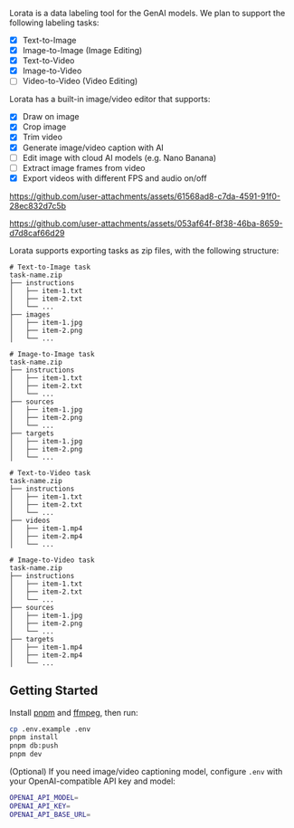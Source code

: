 Lorata is a data labeling tool for the GenAI models. We plan to support the following labeling tasks:

- [x] Text-to-Image
- [x] Image-to-Image (Image Editing)
- [x] Text-to-Video
- [x] Image-to-Video
- [ ] Video-to-Video (Video Editing)

Lorata has a built-in image/video editor that supports:

- [x] Draw on image
- [x] Crop image
- [x] Trim video
- [x] Generate image/video caption with AI
- [ ] Edit image with cloud AI models (e.g. Nano Banana)
- [ ] Extract image frames from video
- [x] Export videos with different FPS and audio on/off

https://github.com/user-attachments/assets/61568ad8-c7da-4591-91f0-28ec832d7c5b

https://github.com/user-attachments/assets/053af64f-8f38-46ba-8659-d7d8caf66d29

Lorata supports exporting tasks as zip files, with the following structure:

```
# Text-to-Image task
task-name.zip
├── instructions
│   ├── item-1.txt
│   ├── item-2.txt
│   └── ...
├── images
│   ├── item-1.jpg
│   ├── item-2.png
│   └── ...
```

```
# Image-to-Image task
task-name.zip
├── instructions
│   ├── item-1.txt
│   ├── item-2.txt
│   └── ...
├── sources
│   ├── item-1.jpg
│   ├── item-2.png
│   └── ...
├── targets
│   ├── item-1.jpg
│   ├── item-2.png
│   └── ...
```

```
# Text-to-Video task
task-name.zip
├── instructions
│   ├── item-1.txt
│   ├── item-2.txt
│   └── ...
├── videos
│   ├── item-1.mp4
│   ├── item-2.mp4
│   └── ...
```

```
# Image-to-Video task
task-name.zip
├── instructions
│   ├── item-1.txt
│   ├── item-2.txt
│   └── ...
├── sources
│   ├── item-1.jpg
│   ├── item-2.png
│   └── ...
├── targets
│   ├── item-1.mp4
│   ├── item-2.mp4
│   └── ...
```

## Getting Started

Install [pnpm](https://pnpm.io/installation) and [ffmpeg](https://ffmpeg.org/download.html), then run:

```bash
cp .env.example .env
pnpm install
pnpm db:push
pnpm dev
```

(Optional) If you need image/video captioning model, configure `.env` with your OpenAI-compatible API key and model:

```bash
OPENAI_API_MODEL=
OPENAI_API_KEY=
OPENAI_API_BASE_URL=
```

